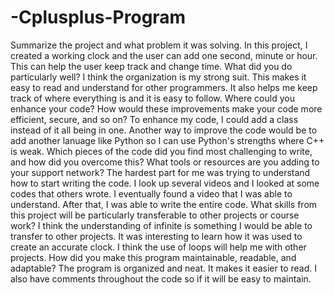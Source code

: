 # -Cplusplus-Program

Summarize the project and what problem it was solving.
    In this project, I created a working clock and the user can add one second, minute or hour. This can help the user keep track and change time.
What did you do particularly well?
    I think the organization is my strong suit. This makes it easy to read and understand for other programmers. It also helps me keep track of where everything is and it is easy     to follow.
Where could you enhance your code? How would these improvements make your code more efficient, secure, and so on?
    To enhance my code, I could add a class instead of it all being in one. Another way to improve the code would be to add another lanuage like Python so I can use Python's
    strengths where C++ is weak.
Which pieces of the code did you find most challenging to write, and how did you overcome this? What tools or resources are you adding to your support network?
    The hardest part for me was trying to understand how to start writing the code. I look up several videos and I looked at some codes that others wrote. I eventually found a
    video that I was able to understand. After that, I was able to write the entire code. 
What skills from this project will be particularly transferable to other projects or course work?
    I think the understanding of infinite is something I would be able to transfer to other projects. It was interesting to learn how it was used to create an accurate clock. I
    think the use of loops will help me with other projects.
How did you make this program maintainable, readable, and adaptable?
    The program is organized and neat. It makes it easier to read. I also have comments throughout the code so if it will be easy to maintain. 
